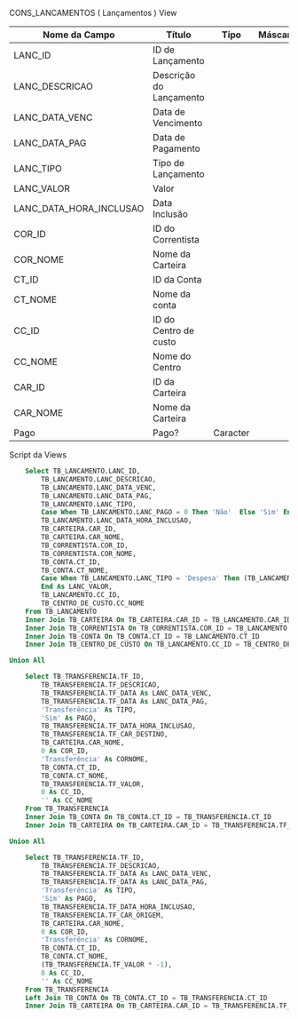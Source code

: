 CONS_LANCAMENTOS ( Lançamentos ) View

| Nome da Campo    | Título                  | Tipo      | Máscara             | Tamanho |
| --------------   | ----------------------  | --------- | ------------------- | ------- |
| LANC_ID          | ID de Lançamento        |
| LANC_DESCRICAO   | Descrição do Lançamento |
| LANC_DATA_VENC   | Data de Vencimento      |
| LANC_DATA_PAG    | Data de Pagamento       |
| LANC_TIPO        | Tipo de Lançamento      |
| LANC_VALOR       | Valor                   |
| LANC_DATA_HORA_INCLUSAO | Data Inclusão    |
| COR_ID           | ID do Correntista       |
| COR_NOME         | Nome da Carteira        |
| CT_ID            | ID da Conta             |
| CT_NOME          | Nome da conta           |
| CC_ID            | ID do Centro de custo   |
| CC_NOME          | Nome do Centro          |
| CAR_ID           | ID da Carteira          |
| CAR_NOME         | Nome da Carteira        |
| Pago             | Pago?                   | Caracter  |                     | 3       |


Script da Views

```sql
    Select TB_LANCAMENTO.LANC_ID,
        TB_LANCAMENTO.LANC_DESCRICAO,
        TB_LANCAMENTO.LANC_DATA_VENC,
        TB_LANCAMENTO.LANC_DATA_PAG,
        TB_LANCAMENTO.LANC_TIPO,
        Case When TB_LANCAMENTO.LANC_PAGO = 0 Then 'Não'  Else 'Sim' End As PAGO,
        TB_LANCAMENTO.LANC_DATA_HORA_INCLUSAO,
        TB_CARTEIRA.CAR_ID,
        TB_CARTEIRA.CAR_NOME,
        TB_CORRENTISTA.COR_ID,
        TB_CORRENTISTA.COR_NOME,
        TB_CONTA.CT_ID,
        TB_CONTA.CT_NOME,
        Case When TB_LANCAMENTO.LANC_TIPO = 'Despesa' Then (TB_LANCAMENTO.LANC_VALOR * -1)  Else TB_LANCAMENTO.LANC_VALOR
        End As LANC_VALOR,
        TB_LANCAMENTO.CC_ID,
        TB_CENTRO_DE_CUSTO.CC_NOME
    From TB_LANCAMENTO
    Inner Join TB_CARTEIRA On TB_CARTEIRA.CAR_ID = TB_LANCAMENTO.CAR_ID
    Inner Join TB_CORRENTISTA On TB_CORRENTISTA.COR_ID = TB_LANCAMENTO.COR_ID
    Inner Join TB_CONTA On TB_CONTA.CT_ID = TB_LANCAMENTO.CT_ID
    Inner Join TB_CENTRO_DE_CUSTO On TB_LANCAMENTO.CC_ID = TB_CENTRO_DE_CUSTO.CC_ID

Union All

    Select TB_TRANSFERENCIA.TF_ID,
        TB_TRANSFERENCIA.TF_DESCRICAO,
        TB_TRANSFERENCIA.TF_DATA As LANC_DATA_VENC,
        TB_TRANSFERENCIA.TF_DATA As LANC_DATA_PAG,
        'Transferência' As TIPO,
        'Sim' As PAGO,
        TB_TRANSFERENCIA.TF_DATA_HORA_INCLUSAO,
        TB_TRANSFERENCIA.TF_CAR_DESTINO,
        TB_CARTEIRA.CAR_NOME,
        0 As COR_ID,
        'Transferência' As CORNOME,
        TB_CONTA.CT_ID,
        TB_CONTA.CT_NOME,
        TB_TRANSFERENCIA.TF_VALOR,
        0 As CC_ID,
        '' As CC_NOME
    From TB_TRANSFERENCIA
    Inner Join TB_CONTA On TB_CONTA.CT_ID = TB_TRANSFERENCIA.CT_ID
    Inner Join TB_CARTEIRA On TB_CARTEIRA.CAR_ID = TB_TRANSFERENCIA.TF_CAR_DESTINO

Union All

    Select TB_TRANSFERENCIA.TF_ID,
        TB_TRANSFERENCIA.TF_DESCRICAO,
        TB_TRANSFERENCIA.TF_DATA As LANC_DATA_VENC,
        TB_TRANSFERENCIA.TF_DATA As LANC_DATA_PAG,
        'Transferência' As TIPO,
        'Sim' As PAGO,
        TB_TRANSFERENCIA.TF_DATA_HORA_INCLUSAO,
        TB_TRANSFERENCIA.TF_CAR_ORIGEM,
        TB_CARTEIRA.CAR_NOME,
        0 As COR_ID,
        'Transferência' As CORNOME,
        TB_CONTA.CT_ID,
        TB_CONTA.CT_NOME,
        (TB_TRANSFERENCIA.TF_VALOR * -1),
        0 As CC_ID,
        '' As CC_NOME
    From TB_TRANSFERENCIA
    Left Join TB_CONTA On TB_CONTA.CT_ID = TB_TRANSFERENCIA.CT_ID
    Inner Join TB_CARTEIRA On TB_CARTEIRA.CAR_ID = TB_TRANSFERENCIA.TF_CAR_ORIGEM
```